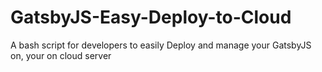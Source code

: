 # GatsbyJS-Easy-Deploy-to-Cloud
A bash script for developers to easily Deploy and manage your GatsbyJS on, your on cloud server
